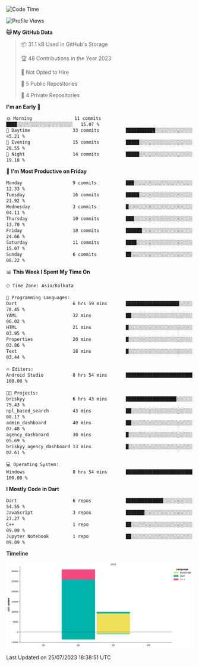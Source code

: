 <!--START_SECTION:waka-->
![Code Time](http://img.shields.io/badge/Code%20Time-123%20hrs%2020%20mins-blue)

![Profile Views](http://img.shields.io/badge/Profile%20Views-0-blue)

**🐱 My GitHub Data** 

> 📦 31.1 kB Used in GitHub's Storage 
 > 
> 🏆 48 Contributions in the Year 2023
 > 
> 🚫 Not Opted to Hire
 > 
> 📜 5 Public Repositories 
 > 
> 🔑 4 Private Repositories 
 > 
**I'm an Early 🐤** 

```text
🌞 Morning                11 commits          ████░░░░░░░░░░░░░░░░░░░░░   15.07 % 
🌆 Daytime                33 commits          ███████████░░░░░░░░░░░░░░   45.21 % 
🌃 Evening                15 commits          █████░░░░░░░░░░░░░░░░░░░░   20.55 % 
🌙 Night                  14 commits          █████░░░░░░░░░░░░░░░░░░░░   19.18 % 
```
📅 **I'm Most Productive on Friday** 

```text
Monday                   9 commits           ███░░░░░░░░░░░░░░░░░░░░░░   12.33 % 
Tuesday                  16 commits          █████░░░░░░░░░░░░░░░░░░░░   21.92 % 
Wednesday                3 commits           █░░░░░░░░░░░░░░░░░░░░░░░░   04.11 % 
Thursday                 10 commits          ███░░░░░░░░░░░░░░░░░░░░░░   13.70 % 
Friday                   18 commits          ██████░░░░░░░░░░░░░░░░░░░   24.66 % 
Saturday                 11 commits          ████░░░░░░░░░░░░░░░░░░░░░   15.07 % 
Sunday                   6 commits           ██░░░░░░░░░░░░░░░░░░░░░░░   08.22 % 
```


📊 **This Week I Spent My Time On** 

```text
🕑︎ Time Zone: Asia/Kolkata

💬 Programming Languages: 
Dart                     6 hrs 59 mins       ████████████████████░░░░░   78.45 % 
YAML                     32 mins             ██░░░░░░░░░░░░░░░░░░░░░░░   06.02 % 
HTML                     21 mins             █░░░░░░░░░░░░░░░░░░░░░░░░   03.95 % 
Properties               20 mins             █░░░░░░░░░░░░░░░░░░░░░░░░   03.86 % 
Text                     18 mins             █░░░░░░░░░░░░░░░░░░░░░░░░   03.44 % 

🔥 Editors: 
Android Studio           8 hrs 54 mins       █████████████████████████   100.00 % 

🐱‍💻 Projects: 
briskyy                  6 hrs 43 mins       ███████████████████░░░░░░   75.43 % 
npl_based_search         43 mins             ██░░░░░░░░░░░░░░░░░░░░░░░   08.17 % 
admin_dashboard          40 mins             ██░░░░░░░░░░░░░░░░░░░░░░░   07.48 % 
agency_dashboard         30 mins             █░░░░░░░░░░░░░░░░░░░░░░░░   05.69 % 
briskyy_agency_dashboard 13 mins             █░░░░░░░░░░░░░░░░░░░░░░░░   02.61 % 

💻 Operating System: 
Windows                  8 hrs 54 mins       █████████████████████████   100.00 % 
```

**I Mostly Code in Dart** 

```text
Dart                     6 repos             ██████████████░░░░░░░░░░░   54.55 % 
JavaScript               3 repos             ███████░░░░░░░░░░░░░░░░░░   27.27 % 
C++                      1 repo              ██░░░░░░░░░░░░░░░░░░░░░░░   09.09 % 
Jupyter Notebook         1 repo              ██░░░░░░░░░░░░░░░░░░░░░░░   09.09 % 
```



**Timeline**

![Lines of Code chart](https://raw.githubusercontent.com/sairam030/sairam030/main/assets/bar_graph.png)


 Last Updated on 25/07/2023 18:38:51 UTC
<!--END_SECTION:waka-->
